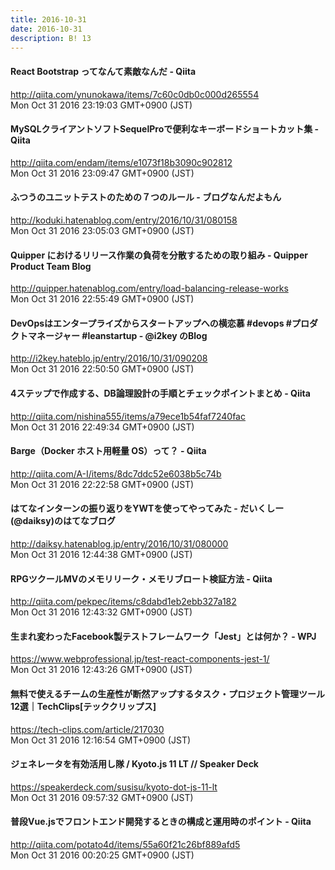 ```yaml
---
title: 2016-10-31
date: 2016-10-31
description: B! 13
---
```


#### React Bootstrap ってなんて素敵なんだ - Qiita
http://qiita.com/ynunokawa/items/7c60c0db0c000d265554<br>
Mon Oct 31 2016 23:19:03 GMT+0900 (JST)<br>


#### MySQLクライアントソフトSequelProで便利なキーボードショートカット集 - Qiita
http://qiita.com/endam/items/e1073f18b3090c902812<br>
Mon Oct 31 2016 23:09:47 GMT+0900 (JST)<br>


#### ふつうのユニットテストのための７つのルール - ブログなんだよもん
http://koduki.hatenablog.com/entry/2016/10/31/080158<br>
Mon Oct 31 2016 23:05:03 GMT+0900 (JST)<br>


#### Quipper におけるリリース作業の負荷を分散するための取り組み - Quipper Product Team Blog
http://quipper.hatenablog.com/entry/load-balancing-release-works<br>
Mon Oct 31 2016 22:55:49 GMT+0900 (JST)<br>


#### DevOpsはエンタープライズからスタートアップへの横恋慕 #devops #プロダクトマネージャー #leanstartup - @i2key のBlog
http://i2key.hateblo.jp/entry/2016/10/31/090208<br>
Mon Oct 31 2016 22:50:50 GMT+0900 (JST)<br>


#### 4ステップで作成する、DB論理設計の手順とチェックポイントまとめ - Qiita
http://qiita.com/nishina555/items/a79ece1b54faf7240fac<br>
Mon Oct 31 2016 22:49:34 GMT+0900 (JST)<br>


#### Barge（Docker ホスト用軽量 OS）って？ - Qiita
http://qiita.com/A-I/items/8dc7ddc52e6038b5c74b<br>
Mon Oct 31 2016 22:22:58 GMT+0900 (JST)<br>


#### はてなインターンの振り返りをYWTを使ってやってみた - だいくしー(@daiksy)のはてなブログ
http://daiksy.hatenablog.jp/entry/2016/10/31/080000<br>
Mon Oct 31 2016 12:44:38 GMT+0900 (JST)<br>


#### RPGツクールMVのメモリリーク・メモリブロート検証方法 - Qiita
http://qiita.com/pekpec/items/c8dabd1eb2ebb327a182<br>
Mon Oct 31 2016 12:43:32 GMT+0900 (JST)<br>


#### 生まれ変わったFacebook製テストフレームワーク「Jest」とは何か？ - WPJ
https://www.webprofessional.jp/test-react-components-jest-1/<br>
Mon Oct 31 2016 12:43:26 GMT+0900 (JST)<br>


#### 無料で使えるチームの生産性が断然アップするタスク・プロジェクト管理ツール12選｜TechClips[テッククリップス]
https://tech-clips.com/article/217030<br>
Mon Oct 31 2016 12:16:54 GMT+0900 (JST)<br>


#### ジェネレータを有効活用し隊 / Kyoto.js 11 LT // Speaker Deck
https://speakerdeck.com/susisu/kyoto-dot-js-11-lt<br>
Mon Oct 31 2016 09:57:32 GMT+0900 (JST)<br>


#### 普段Vue.jsでフロントエンド開発するときの構成と運用時のポイント - Qiita
http://qiita.com/potato4d/items/55a60f21c26bf889afd5<br>
Mon Oct 31 2016 00:20:25 GMT+0900 (JST)<br>


